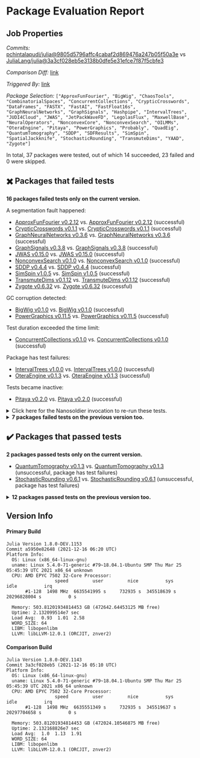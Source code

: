 # Package Evaluation Report

## Job Properties

*Commits:* [pchintalapudi/julia@9805d5796affc4cabaf2d869476a247b05f50a3e](https://github.com/pchintalapudi/julia/commit/9805d5796affc4cabaf2d869476a247b05f50a3e) vs [JuliaLang/julia@3a3cf028eb5e3138b0dfe5e31efce7f87f5cbfe3](https://github.com/JuliaLang/julia/commit/3a3cf028eb5e3138b0dfe5e31efce7f87f5cbfe3)

*Comparison Diff:* [link](https://github.com/JuliaLang/julia/compare/3a3cf028eb5e3138b0dfe5e31efce7f87f5cbfe3..pchintalapudi/julia:9805d5796affc4cabaf2d869476a247b05f50a3e)

*Triggered By:* [link](https://github.com/JuliaLang/julia/pull/43057#issuecomment-995489433)

*Package Selection:* `["ApproxFunFourier", "BigWig", "ChaosTools", "CombinatorialSpaces", "ConcurrentCollections", "CrypticCrosswords", "DataFrames", "FASTX", "FastAI", "FastFloat16s", "GraphNeuralNetworks", "GraphSignals", "Hashpipe", "IntervalTrees", "JUDI4Cloud", "JWAS", "JetPackWaveFD", "LegolasFlux", "MaxwellBase", "NeuralOperators", "NonconvexCore", "NonconvexSearch", "OILMMs", "OteraEngine", "Pitaya", "PowerGraphics", "Probably", "QuadEig", "QuantumTomography", "SDDP", "SDFResults", "SimSpin", "SpatialJackknife", "StochasticRounding", "TransmuteDims", "YAAD", "Zygote"]`

In total, 37 packages were tested, out of which 14 succeeded, 23 failed and 0 were skipped.


## :heavy_multiplication_x: Packages that failed tests

**16 packages failed tests only on the current version.**

A segmentation fault happened:

- [ApproxFunFourier v0.2.12](https://s3.amazonaws.com/julialang-reports/nanosoldier/pkgeval/by_hash/9805d57_vs_3a3cf02/ApproxFunFourier.1.8.0-DEV-a5950e82648.log) vs. [ApproxFunFourier v0.2.12](https://s3.amazonaws.com/julialang-reports/nanosoldier/pkgeval/by_hash/9805d57_vs_3a3cf02/ApproxFunFourier.1.8.0-DEV-3a3cf028eb5.log) (successful)
- [CrypticCrosswords v0.1.1](https://s3.amazonaws.com/julialang-reports/nanosoldier/pkgeval/by_hash/9805d57_vs_3a3cf02/CrypticCrosswords.1.8.0-DEV-a5950e82648.log) vs. [CrypticCrosswords v0.1.1](https://s3.amazonaws.com/julialang-reports/nanosoldier/pkgeval/by_hash/9805d57_vs_3a3cf02/CrypticCrosswords.1.8.0-DEV-3a3cf028eb5.log) (successful)
- [GraphNeuralNetworks v0.3.6](https://s3.amazonaws.com/julialang-reports/nanosoldier/pkgeval/by_hash/9805d57_vs_3a3cf02/GraphNeuralNetworks.1.8.0-DEV-a5950e82648.log) vs. [GraphNeuralNetworks v0.3.6](https://s3.amazonaws.com/julialang-reports/nanosoldier/pkgeval/by_hash/9805d57_vs_3a3cf02/GraphNeuralNetworks.1.8.0-DEV-3a3cf028eb5.log) (successful)
- [GraphSignals v0.3.8](https://s3.amazonaws.com/julialang-reports/nanosoldier/pkgeval/by_hash/9805d57_vs_3a3cf02/GraphSignals.1.8.0-DEV-a5950e82648.log) vs. [GraphSignals v0.3.8](https://s3.amazonaws.com/julialang-reports/nanosoldier/pkgeval/by_hash/9805d57_vs_3a3cf02/GraphSignals.1.8.0-DEV-3a3cf028eb5.log) (successful)
- [JWAS v0.15.0](https://s3.amazonaws.com/julialang-reports/nanosoldier/pkgeval/by_hash/9805d57_vs_3a3cf02/JWAS.1.8.0-DEV-a5950e82648.log) vs. [JWAS v0.15.0](https://s3.amazonaws.com/julialang-reports/nanosoldier/pkgeval/by_hash/9805d57_vs_3a3cf02/JWAS.1.8.0-DEV-3a3cf028eb5.log) (successful)
- [NonconvexSearch v0.1.0](https://s3.amazonaws.com/julialang-reports/nanosoldier/pkgeval/by_hash/9805d57_vs_3a3cf02/NonconvexSearch.1.8.0-DEV-a5950e82648.log) vs. [NonconvexSearch v0.1.0](https://s3.amazonaws.com/julialang-reports/nanosoldier/pkgeval/by_hash/9805d57_vs_3a3cf02/NonconvexSearch.1.8.0-DEV-3a3cf028eb5.log) (successful)
- [SDDP v0.4.4](https://s3.amazonaws.com/julialang-reports/nanosoldier/pkgeval/by_hash/9805d57_vs_3a3cf02/SDDP.1.8.0-DEV-a5950e82648.log) vs. [SDDP v0.4.4](https://s3.amazonaws.com/julialang-reports/nanosoldier/pkgeval/by_hash/9805d57_vs_3a3cf02/SDDP.1.8.0-DEV-3a3cf028eb5.log) (successful)
- [SimSpin v1.0.5](https://s3.amazonaws.com/julialang-reports/nanosoldier/pkgeval/by_hash/9805d57_vs_3a3cf02/SimSpin.1.8.0-DEV-a5950e82648.log) vs. [SimSpin v1.0.5](https://s3.amazonaws.com/julialang-reports/nanosoldier/pkgeval/by_hash/9805d57_vs_3a3cf02/SimSpin.1.8.0-DEV-3a3cf028eb5.log) (successful)
- [TransmuteDims v0.1.12](https://s3.amazonaws.com/julialang-reports/nanosoldier/pkgeval/by_hash/9805d57_vs_3a3cf02/TransmuteDims.1.8.0-DEV-a5950e82648.log) vs. [TransmuteDims v0.1.12](https://s3.amazonaws.com/julialang-reports/nanosoldier/pkgeval/by_hash/9805d57_vs_3a3cf02/TransmuteDims.1.8.0-DEV-3a3cf028eb5.log) (successful)
- [Zygote v0.6.32](https://s3.amazonaws.com/julialang-reports/nanosoldier/pkgeval/by_hash/9805d57_vs_3a3cf02/Zygote.1.8.0-DEV-a5950e82648.log) vs. [Zygote v0.6.32](https://s3.amazonaws.com/julialang-reports/nanosoldier/pkgeval/by_hash/9805d57_vs_3a3cf02/Zygote.1.8.0-DEV-3a3cf028eb5.log) (successful)

GC corruption detected:

- [BigWig v0.1.0](https://s3.amazonaws.com/julialang-reports/nanosoldier/pkgeval/by_hash/9805d57_vs_3a3cf02/BigWig.1.8.0-DEV-a5950e82648.log) vs. [BigWig v0.1.0](https://s3.amazonaws.com/julialang-reports/nanosoldier/pkgeval/by_hash/9805d57_vs_3a3cf02/BigWig.1.8.0-DEV-3a3cf028eb5.log) (successful)
- [PowerGraphics v0.11.5](https://s3.amazonaws.com/julialang-reports/nanosoldier/pkgeval/by_hash/9805d57_vs_3a3cf02/PowerGraphics.1.8.0-DEV-a5950e82648.log) vs. [PowerGraphics v0.11.5](https://s3.amazonaws.com/julialang-reports/nanosoldier/pkgeval/by_hash/9805d57_vs_3a3cf02/PowerGraphics.1.8.0-DEV-3a3cf028eb5.log) (successful)

Test duration exceeded the time limit:

- [ConcurrentCollections v0.1.0](https://s3.amazonaws.com/julialang-reports/nanosoldier/pkgeval/by_hash/9805d57_vs_3a3cf02/ConcurrentCollections.1.8.0-DEV-a5950e82648.log) vs. [ConcurrentCollections v0.1.0](https://s3.amazonaws.com/julialang-reports/nanosoldier/pkgeval/by_hash/9805d57_vs_3a3cf02/ConcurrentCollections.1.8.0-DEV-3a3cf028eb5.log) (successful)

Package has test failures:

- [IntervalTrees v1.0.0](https://s3.amazonaws.com/julialang-reports/nanosoldier/pkgeval/by_hash/9805d57_vs_3a3cf02/IntervalTrees.1.8.0-DEV-a5950e82648.log) vs. [IntervalTrees v1.0.0](https://s3.amazonaws.com/julialang-reports/nanosoldier/pkgeval/by_hash/9805d57_vs_3a3cf02/IntervalTrees.1.8.0-DEV-3a3cf028eb5.log) (successful)
- [OteraEngine v0.1.3](https://s3.amazonaws.com/julialang-reports/nanosoldier/pkgeval/by_hash/9805d57_vs_3a3cf02/OteraEngine.1.8.0-DEV-a5950e82648.log) vs. [OteraEngine v0.1.3](https://s3.amazonaws.com/julialang-reports/nanosoldier/pkgeval/by_hash/9805d57_vs_3a3cf02/OteraEngine.1.8.0-DEV-3a3cf028eb5.log) (successful)

Tests became inactive:

- [Pitaya v0.2.0](https://s3.amazonaws.com/julialang-reports/nanosoldier/pkgeval/by_hash/9805d57_vs_3a3cf02/Pitaya.1.8.0-DEV-a5950e82648.log) vs. [Pitaya v0.2.0](https://s3.amazonaws.com/julialang-reports/nanosoldier/pkgeval/by_hash/9805d57_vs_3a3cf02/Pitaya.1.8.0-DEV-3a3cf028eb5.log) (successful)

<details><summary>Click here for the Nanosoldier invocation to re-run these tests.</summary>
<p>

```
@nanosoldier `runtests(["ApproxFunFourier", "BigWig", "ConcurrentCollections", "CrypticCrosswords", "GraphNeuralNetworks", "GraphSignals", "IntervalTrees", "JWAS", "NonconvexSearch", "OteraEngine", "Pitaya", "PowerGraphics", "SDDP", "SimSpin", "TransmuteDims", "Zygote"], vs = ":master")`
```

</p>
</details>


<details><summary><strong>7 packages failed tests on the previous version too.</strong></summary>
<p>

Tests became inactive:

- [CombinatorialSpaces v0.3.0](https://s3.amazonaws.com/julialang-reports/nanosoldier/pkgeval/by_hash/9805d57_vs_3a3cf02/CombinatorialSpaces.1.8.0-DEV-a5950e82648.log)
- [FastAI v0.3.0](https://s3.amazonaws.com/julialang-reports/nanosoldier/pkgeval/by_hash/9805d57_vs_3a3cf02/FastAI.1.8.0-DEV-a5950e82648.log)
- [Hashpipe v0.2.1](https://s3.amazonaws.com/julialang-reports/nanosoldier/pkgeval/by_hash/9805d57_vs_3a3cf02/Hashpipe.1.8.0-DEV-a5950e82648.log)
- [JUDI4Cloud v0.2.0](https://s3.amazonaws.com/julialang-reports/nanosoldier/pkgeval/by_hash/9805d57_vs_3a3cf02/JUDI4Cloud.1.8.0-DEV-a5950e82648.log)
- [MaxwellBase v0.1.10](https://s3.amazonaws.com/julialang-reports/nanosoldier/pkgeval/by_hash/9805d57_vs_3a3cf02/MaxwellBase.1.8.0-DEV-a5950e82648.log)
- [SDFResults v0.1.11](https://s3.amazonaws.com/julialang-reports/nanosoldier/pkgeval/by_hash/9805d57_vs_3a3cf02/SDFResults.1.8.0-DEV-a5950e82648.log)

Package has test failures:

- [Probably v0.1.0](https://s3.amazonaws.com/julialang-reports/nanosoldier/pkgeval/by_hash/9805d57_vs_3a3cf02/Probably.1.8.0-DEV-a5950e82648.log)

</p>
</details>


## :heavy_check_mark: Packages that passed tests

**2 packages passed tests only on the current version.**

- [QuantumTomography v0.1.3](https://s3.amazonaws.com/julialang-reports/nanosoldier/pkgeval/by_hash/9805d57_vs_3a3cf02/QuantumTomography.1.8.0-DEV-a5950e82648.log) vs. [QuantumTomography v0.1.3](https://s3.amazonaws.com/julialang-reports/nanosoldier/pkgeval/by_hash/9805d57_vs_3a3cf02/QuantumTomography.1.8.0-DEV-3a3cf028eb5.log) (unsuccessful, package has test failures)
- [StochasticRounding v0.6.1](https://s3.amazonaws.com/julialang-reports/nanosoldier/pkgeval/by_hash/9805d57_vs_3a3cf02/StochasticRounding.1.8.0-DEV-a5950e82648.log) vs. [StochasticRounding v0.6.1](https://s3.amazonaws.com/julialang-reports/nanosoldier/pkgeval/by_hash/9805d57_vs_3a3cf02/StochasticRounding.1.8.0-DEV-3a3cf028eb5.log) (unsuccessful, package has test failures)

<details><summary><strong>12 packages passed tests on the previous version too.</strong></summary>
<p>

- [ChaosTools v2.6.2](https://s3.amazonaws.com/julialang-reports/nanosoldier/pkgeval/by_hash/9805d57_vs_3a3cf02/ChaosTools.1.8.0-DEV-a5950e82648.log)
- [DataFrames v1.3.0](https://s3.amazonaws.com/julialang-reports/nanosoldier/pkgeval/by_hash/9805d57_vs_3a3cf02/DataFrames.1.8.0-DEV-a5950e82648.log)
- [FASTX v1.2.0](https://s3.amazonaws.com/julialang-reports/nanosoldier/pkgeval/by_hash/9805d57_vs_3a3cf02/FASTX.1.8.0-DEV-a5950e82648.log)
- [FastFloat16s v0.1.0](https://s3.amazonaws.com/julialang-reports/nanosoldier/pkgeval/by_hash/9805d57_vs_3a3cf02/FastFloat16s.1.8.0-DEV-a5950e82648.log)
- [JetPackWaveFD v0.3.4](https://s3.amazonaws.com/julialang-reports/nanosoldier/pkgeval/by_hash/9805d57_vs_3a3cf02/JetPackWaveFD.1.8.0-DEV-a5950e82648.log)
- [LegolasFlux v0.1.4](https://s3.amazonaws.com/julialang-reports/nanosoldier/pkgeval/by_hash/9805d57_vs_3a3cf02/LegolasFlux.1.8.0-DEV-a5950e82648.log)
- [NeuralOperators v0.1.5](https://s3.amazonaws.com/julialang-reports/nanosoldier/pkgeval/by_hash/9805d57_vs_3a3cf02/NeuralOperators.1.8.0-DEV-a5950e82648.log)
- [NonconvexCore v0.1.9](https://s3.amazonaws.com/julialang-reports/nanosoldier/pkgeval/by_hash/9805d57_vs_3a3cf02/NonconvexCore.1.8.0-DEV-a5950e82648.log)
- [OILMMs v0.2.4](https://s3.amazonaws.com/julialang-reports/nanosoldier/pkgeval/by_hash/9805d57_vs_3a3cf02/OILMMs.1.8.0-DEV-a5950e82648.log)
- [QuadEig v0.1.0](https://s3.amazonaws.com/julialang-reports/nanosoldier/pkgeval/by_hash/9805d57_vs_3a3cf02/QuadEig.1.8.0-DEV-a5950e82648.log)
- [SpatialJackknife v1.0.1](https://s3.amazonaws.com/julialang-reports/nanosoldier/pkgeval/by_hash/9805d57_vs_3a3cf02/SpatialJackknife.1.8.0-DEV-a5950e82648.log)
- [YAAD v0.1.0](https://s3.amazonaws.com/julialang-reports/nanosoldier/pkgeval/by_hash/9805d57_vs_3a3cf02/YAAD.1.8.0-DEV-a5950e82648.log)

</p>
</details>


## Version Info

#### Primary Build

```
Julia Version 1.8.0-DEV.1153
Commit a5950e82648 (2021-12-16 06:20 UTC)
Platform Info:
  OS: Linux (x86_64-linux-gnu)
  uname: Linux 5.4.0-71-generic #79~18.04.1-Ubuntu SMP Thu Mar 25 05:45:39 UTC 2021 x86_64 unknown
  CPU: AMD EPYC 7502 32-Core Processor: 
                  speed         user         nice          sys         idle          irq
       #1-128  1498 MHz  6635541995 s     732935 s  345518639 s  20296828004 s          0 s
       
  Memory: 503.81201934814453 GB (472642.64453125 MB free)
  Uptime: 2.132099514e7 sec
  Load Avg:  0.93  1.01  2.58
  WORD_SIZE: 64
  LIBM: libopenlibm
  LLVM: libLLVM-12.0.1 (ORCJIT, znver2)

```

#### Comparison Build

```
Julia Version 1.8.0-DEV.1143
Commit 3a3cf028eb5 (2021-12-16 05:10 UTC)
Platform Info:
  OS: Linux (x86_64-linux-gnu)
  uname: Linux 5.4.0-71-generic #79~18.04.1-Ubuntu SMP Thu Mar 25 05:45:39 UTC 2021 x86_64 unknown
  CPU: AMD EPYC 7502 32-Core Processor: 
                  speed         user         nice          sys         idle          irq
       #1-128  1498 MHz  6635551349 s     732935 s  345519637 s  20297704658 s          0 s
       
  Memory: 503.81201934814453 GB (472024.10546875 MB free)
  Uptime: 2.132168826e7 sec
  Load Avg:  1.0  1.13  1.91
  WORD_SIZE: 64
  LIBM: libopenlibm
  LLVM: libLLVM-12.0.1 (ORCJIT, znver2)

```
<!-- Generated on 2021-12-16T08:17:13.054 -->
